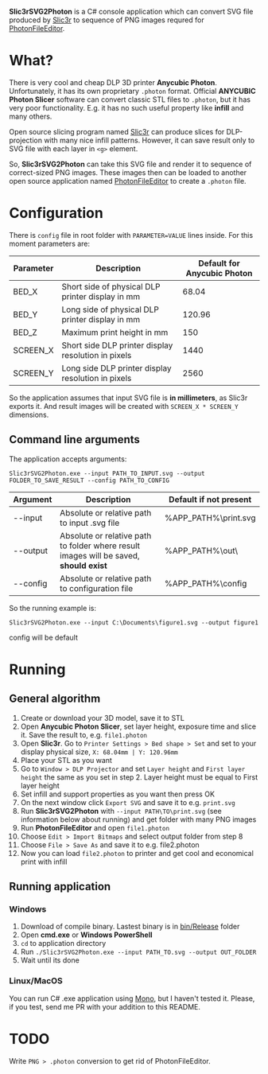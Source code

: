 **Slic3rSVG2Photon** is a C# console application which can convert SVG file produced by [Slic3r](https://slic3r.org/) to sequence of PNG images requred for [PhotonFileEditor](https://github.com/Photonsters/PhotonFileEditor).

# What? #
There is very cool and cheap DLP 3D printer **Anycubic Photon**. Unfortunately, it has its own proprietary `.photon` format. Official **ANYCUBIC Photon Slicer** software can convert classic STL files to `.photon`, but it has very poor functionality. E.g. it has no such useful property like **infill** and many others.

Open source slicing program named [Slic3r](https://slic3r.org/) can produce slices for DLP-projection with many nice infill patterns. However, it can save result only to SVG file with each layer in `<g>` element.

So, **Slic3rSVG2Photon** can take this SVG file and render it to sequence of correct-sized PNG images. These images then can be loaded to another open source application named [PhotonFileEditor](https://github.com/Photonsters/PhotonFileEditor) to create a `.photon` file.

# Configuration #
There is `config` file in root folder with `PARAMETER=VALUE` lines inside. For this moment parameters are:

Parameter|Description|Default for Anycubic Photon
---------|-----------|---------------------------
BED_X|Short side of physical DLP printer display in mm|68.04
BED_Y|Long side of physical DLP printer display in mm|120.96
BED_Z|Maximum print height in mm|150
SCREEN_X|Short side DLP printer display resolution in pixels|1440
SCREEN_Y|Long side DLP printer display resolution in pixels|2560

So the application assumes that input SVG file is **in millimeters**, as Slic3r exports it. And result images will be created with `SCREEN_X * SCREEN_Y` dimensions.

## Command line arguments ##
The application accepts arguments:

`Slic3rSVG2Photon.exe --input PATH_TO_INPUT.svg --output FOLDER_TO_SAVE_RESULT --config PATH_TO_CONFIG`

Argument|Description|Default if not present
--------|-----------|----------------------
--input|Absolute or relative path to input .svg file|%APP_PATH%\print.svg
--output|Absolute or relative path to folder where result images will be saved, **should exist**|%APP_PATH%\out\
--config|Absolute or relative path to configuration file|%APP_PATH%\config

So the running example is:

`Slic3rSVG2Photon.exe --input C:\Documents\figure1.svg --output figure1` 

config will be default
 
# Running #
## General algorithm ##
1. Create or download your 3D model, save it to STL
2. Open **Anycubic Photon Slicer**, set layer height, exposure time and slice it. Save the result to, e.g. `file1.photon`
3. Open **Slic3r**. Go to `Printer Settings > Bed shape > Set` and set to your display physical size, `X: 68.04mm | Y: 120.96mm`
4. Place your STL as you want
5. Go to `Window > DLP Projector` and set `Layer height` and `First layer height` the same as you set in step 2. Layer height must be equal to First layer height
6. Set infill and support properties as you want then press OK
7. On the next window click `Export SVG` and save it to e.g. `print.svg`
8. Run **Slic3rSVG2Photon** with `--input PATH\TO\print.svg` (see information below about running) and get folder with many PNG images
9. Run **PhotonFileEditor** and open `file1.photon`
10. Choose `Edit > Import Bitmaps` and select output folder from step 8
11. Choose `File > Save As` and save it to e.g. file2.photon
12. Now you can load `file2.photon` to printer and get cool and economical print with infill

## Running application ##
### Windows ###
1. Download of compile binary. Lastest binary is in [bin/Release](https://github.com/DenisNP/Slic3rSVG2Photon/tree/master/Slic3rSVG2Photon/bin/Release) folder
2. Open **cmd.exe** or **Windows PowerShell**
3. `cd` to application directory
4. Run `./Slic3rSVG2Photon.exe --input PATH_TO.svg --output OUT_FOLDER`
5. Wait until its done

### Linux/MacOS ###
You can run C# .exe application using [Mono](https://www.mono-project.com/), but I haven't tested it. Please, if you test, send me PR with your addition to this README.

# TODO #
Write `PNG > .photon` conversion to get rid of PhotonFileEditor.
